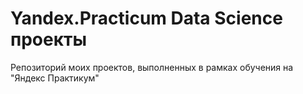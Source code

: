 # Yandex.Practicum Data Science проекты
Репозиторий моих проектов, выполненных в рамках обучения на "Яндекс Практикум"
